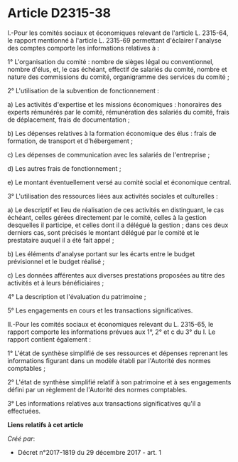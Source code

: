 # Article D2315-38

I.-Pour les comités sociaux et économiques relevant de l'article L. 2315-64, le rapport mentionné à l'article L. 2315-69
permettant d'éclairer l'analyse des comptes comporte les informations relatives à :

1° L'organisation du comité : nombre de sièges légal ou conventionnel, nombre d'élus, et, le cas échéant, effectif de
salariés du comité, nombre et nature des commissions du comité, organigramme des services du comité ;

2° L'utilisation de la subvention de fonctionnement :

a) Les activités d'expertise et les missions économiques : honoraires des experts rémunérés par le comité, rémunération des
salariés du comité, frais de déplacement, frais de documentation ;

b) Les dépenses relatives à la formation économique des élus : frais de formation, de transport et d'hébergement ;

c) Les dépenses de communication avec les salariés de l'entreprise ;

d) Les autres frais de fonctionnement ;

e) Le montant éventuellement versé au comité social et économique central.

3° L'utilisation des ressources liées aux activités sociales et culturelles :

a) Le descriptif et lieu de réalisation de ces activités en distinguant, le cas échéant, celles gérées directement par le
comité, celles à la gestion desquelles il participe, et celles dont il a délégué la gestion ; dans ces deux derniers cas,
sont précisés le montant délégué par le comité et le prestataire auquel il a été fait appel ;

b) Les éléments d'analyse portant sur les écarts entre le budget prévisionnel et le budget réalisé ;

c) Les données afférentes aux diverses prestations proposées au titre des activités et à leurs bénéficiaires ;

4° La description et l'évaluation du patrimoine ;

5° Les engagements en cours et les transactions significatives.

II.-Pour les comités sociaux et économiques relevant du L. 2315-65, le rapport comporte les informations prévues aux 1°, 2°
et c du 3° du I. Le rapport contient également :

1° L'état de synthèse simplifié de ses ressources et dépenses reprenant les informations figurant dans un modèle établi par
l'Autorité des normes comptables ;

2° L'état de synthèse simplifié relatif à son patrimoine et à ses engagements défini par un règlement de l'Autorité des
normes comptables.

3° Les informations relatives aux transactions significatives qu'il a effectuées.

**Liens relatifs à cet article**

_Créé par_:

  - Décret n°2017-1819 du 29 décembre 2017 - art. 1
